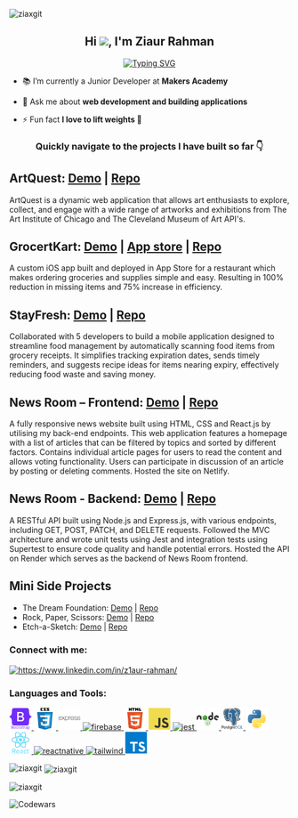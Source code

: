 
<p align="left"> <img src="https://komarev.com/ghpvc/?username=ziaxgit&label=Profile%20views&color=0e75b6&style=flat" alt="ziaxgit" /> </p> 

<div id="header" align="center">
<h2>
Hi <img src="https://media.giphy.com/media/hvRJCLFzcasrR4ia7z/giphy.gif" width="40">, I'm Ziaur Rahman
</h2>
</div>

<div align="center">
<a href="https://git.io/typing-svg"><img src="https://readme-typing-svg.demolab.com?font=Fira+Code&weight=500&duration=2000&pause=1000&center=true&vCenter=true&width=435&lines=A+software+developer+from+London%2C+UK;I+love+coding+%F0%9F%91%A8%E2%80%8D%F0%9F%92%BB;and+building+things+%F0%9F%9B%A0%EF%B8%8F" alt="Typing SVG" /></a>
</div>

- 📚 I’m currently a Junior Developer at **Makers Academy**

- 💬 Ask me about **web development and building applications**

- ⚡ Fun fact **I love to lift weights 💪**

<h3 align="center">
Quickly navigate to the projects I have built so far 👇
</h3>

## ArtQuest: [Demo](https://artquest.vercel.app/) | [Repo](https://github.com/ziaxgit/ArtQuest)
ArtQuest is a dynamic web application that allows art enthusiasts to explore, collect, and engage with a wide range of artworks and exhibitions from The Art Institute of Chicago and The Cleveland Museum of Art API's.  

## GrocertKart: [Demo](https://www.linkedin.com/feed/update/urn:li:activity:7204042838785806337/) | [App store](https://apps.apple.com/app/grocerkart/id6502514835) | [Repo](https://github.com/ziaxgit/GrocerKart) 
A custom iOS app built and deployed in App Store for a restaurant which makes ordering groceries and supplies simple and easy. Resulting in 100% reduction in missing items and 75% increase in efficiency.

 ## StayFresh: [Demo](https://northcoders.com/project-phase/stayfresh) | [Repo](https://github.com/ziaxgit/Stay-Fresh-FE)
 Collaborated with 5 developers to build a mobile application designed to streamline food management by automatically scanning food items from grocery receipts. It simplifies tracking expiration dates, sends timely reminders, and suggests recipe ideas for items nearing expiry, effectively reducing food waste and saving money.

 ## News Room – Frontend: [Demo](https://zias-news.netlify.app/) | [Repo](https://github.com/ziaxgit/News-Room-Frontend)
 A fully responsive news website built using HTML, CSS and React.js by utilising my back-end endpoints. This web application features a homepage with a list of articles that can be filtered by topics and sorted by different factors. Contains individual article pages for users to read the content and allows voting functionality. Users can participate in discussion of an article by posting or deleting comments. Hosted the site on Netlify.
 
## News Room - Backend: [Demo](https://zia-nc-news.onrender.com/api) | [Repo](https://github.com/ziaxgit/News-Room-API)
A RESTful API built using Node.js and Express.js, with various endpoints, including GET, POST, PATCH, and DELETE requests. Followed the MVC architecture and wrote unit tests using Jest and integration tests using Supertest to ensure code quality and handle potential errors. Hosted the API on Render which serves as the backend of News Room frontend.


## Mini Side Projects
- The Dream Foundation: [Demo](https://ziaxgit.github.io/the-dream-foundation/index.html) | [Repo](https://github.com/ziaxgit/the-dream-foundation)
- Rock, Paper, Scissors: [Demo](https://ziaxgit.github.io/rock-paper-scissors/) | [Repo](https://github.com/ziaxgit/rock-paper-scissors)
- Etch-a-Sketch: [Demo](https://ziaxgit.github.io/etch-a-sketch/) | [Repo](https://github.com/ziaxgit/etch-a-sketch)

<h3 align="left">Connect with me:</h3>
<p align="left">
<a href="https://www.linkedin.com/in/z1aur-rahman/" target="blank"><img align="center" src="https://raw.githubusercontent.com/rahuldkjain/github-profile-readme-generator/master/src/images/icons/Social/linked-in-alt.svg" alt="https://www.linkedin.com/in/z1aur-rahman/" height="30" width="40" /></a>
</p>

<h3 align="left">Languages and Tools:</h3>
<p align="left"> <a href="https://getbootstrap.com" target="_blank" rel="noreferrer"> <img src="https://raw.githubusercontent.com/devicons/devicon/master/icons/bootstrap/bootstrap-plain-wordmark.svg" alt="bootstrap" width="40" height="40"/> </a> <a href="https://www.w3schools.com/css/" target="_blank" rel="noreferrer"> <img src="https://raw.githubusercontent.com/devicons/devicon/master/icons/css3/css3-original-wordmark.svg" alt="css3" width="40" height="40"/> </a> <a href="https://expressjs.com" target="_blank" rel="noreferrer"> <img src="https://raw.githubusercontent.com/devicons/devicon/master/icons/express/express-original-wordmark.svg" alt="express" width="40" height="40"/> </a> <a href="https://firebase.google.com/" target="_blank" rel="noreferrer"> <img src="https://www.vectorlogo.zone/logos/firebase/firebase-icon.svg" alt="firebase" width="40" height="40"/> </a> <a href="https://www.w3.org/html/" target="_blank" rel="noreferrer"> <img src="https://raw.githubusercontent.com/devicons/devicon/master/icons/html5/html5-original-wordmark.svg" alt="html5" width="40" height="40"/> </a> <a href="https://developer.mozilla.org/en-US/docs/Web/JavaScript" target="_blank" rel="noreferrer"> <img src="https://raw.githubusercontent.com/devicons/devicon/master/icons/javascript/javascript-original.svg" alt="javascript" width="40" height="40"/> </a> <a href="https://jestjs.io" target="_blank" rel="noreferrer"> <img src="https://www.vectorlogo.zone/logos/jestjsio/jestjsio-icon.svg" alt="jest" width="40" height="40"/> </a> <a href="https://nodejs.org" target="_blank" rel="noreferrer"> <img src="https://raw.githubusercontent.com/devicons/devicon/master/icons/nodejs/nodejs-original-wordmark.svg" alt="nodejs" width="40" height="40"/> </a> <a href="https://www.postgresql.org" target="_blank" rel="noreferrer"> <img src="https://raw.githubusercontent.com/devicons/devicon/master/icons/postgresql/postgresql-original-wordmark.svg" alt="postgresql" width="40" height="40"/> </a> <a href="https://www.python.org" target="_blank" rel="noreferrer"> <img src="https://raw.githubusercontent.com/devicons/devicon/master/icons/python/python-original.svg" alt="python" width="40" height="40"/> </a> <a href="https://reactjs.org/" target="_blank" rel="noreferrer"> <img src="https://raw.githubusercontent.com/devicons/devicon/master/icons/react/react-original-wordmark.svg" alt="react" width="40" height="40"/> </a> <a href="https://reactnative.dev/" target="_blank" rel="noreferrer"> <img src="https://reactnative.dev/img/header_logo.svg" alt="reactnative" width="40" height="40"/> </a> <a href="https://tailwindcss.com/" target="_blank" rel="noreferrer"> <img src="https://www.vectorlogo.zone/logos/tailwindcss/tailwindcss-icon.svg" alt="tailwind" width="40" height="40"/> </a> <a href="https://www.typescriptlang.org/" target="_blank" rel="noreferrer"> <img src="https://raw.githubusercontent.com/devicons/devicon/master/icons/typescript/typescript-original.svg" alt="typescript" width="40" height="40"/> </a> </p>

<p><img align="left" src="https://github-readme-stats.vercel.app/api/top-langs?username=ziaxgit&show_icons=true&locale=en&layout=compact" alt="ziaxgit" /></p>

<p>&nbsp;<img align="center" src="https://github-readme-stats.vercel.app/api?username=ziaxgit&show_icons=true&locale=en" alt="ziaxgit" /></p>

<p><img align="center" src="https://github-readme-streak-stats.herokuapp.com/?user=ziaxgit&" alt="ziaxgit" /></p>

![Codewars](https://github.r2v.ch/codewars?user=ziaxgit&stroke=orange)
